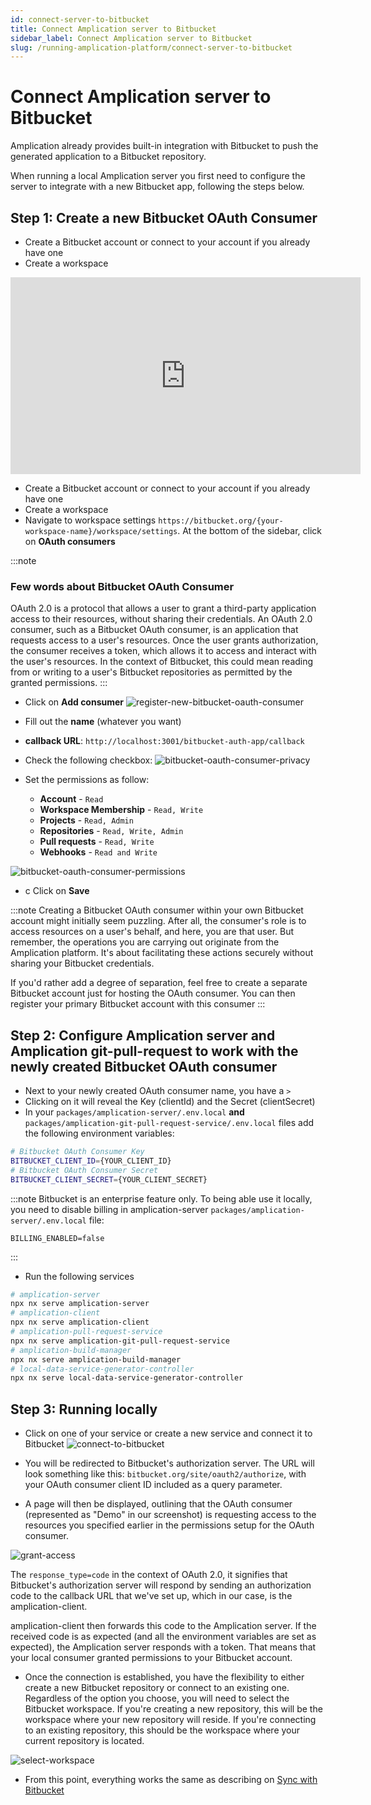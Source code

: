 ```yaml
---
id: connect-server-to-bitbucket
title: Connect Amplication server to Bitbucket
sidebar_label: Connect Amplication server to Bitbucket
slug: /running-amplication-platform/connect-server-to-bitbucket
---
```


# Connect Amplication server to Bitbucket

Amplication already provides built-in integration with Bitbucket to push the generated application to a Bitbucket repository.

When running a local Amplication server you first need to configure the server to integrate with a new Bitbucket app, following the steps below.

## Step 1: Create a new Bitbucket OAuth Consumer

- Create a Bitbucket account or connect to your account if you already have one
- Create a workspace

<iframe width="560" height="315" src="https://www.youtube.com/embed/khnDDDOGHlA" title="YouTube video player" frameborder="0" allow="accelerometer; autoplay; clipboard-write; encrypted-media; gyroscope; picture-in-picture; web-share" allowfullscreen></iframe>

- Create a Bitbucket account or connect to your account if you already have one
- Create a workspace
- Navigate to workspace settings 
`https://bitbucket.org/{your-workspace-name}/workspace/settings`. At the bottom of the sidebar, click on **OAuth consumers**

:::note
### Few words about Bitbucket OAuth Consumer
OAuth 2.0 is a protocol that allows a user to grant a third-party application access to their resources, without sharing their credentials. An OAuth 2.0 consumer, such as a Bitbucket OAuth consumer, is an application that requests access to a user's resources. Once the user grants authorization, the consumer receives a token, which allows it to access and interact with the user's resources. In the context of Bitbucket, this could mean reading from or writing to a user's Bitbucket repositories as permitted by the granted permissions.
:::


- Click on **Add consumer**
![register-new-bitbucket-oauth-consumer](./assets/register-new-bitbucket-oauth-consumer.png)

- Fill out the **name** (whatever you want)
- **callback URL**: `http://localhost:3001/bitbucket-auth-app/callback`
- Check the following checkbox:
![bitbucket-oauth-consumer-privacy](./assets/bitbucket-oauth-consumer-privacy.png)

- Set the permissions as follow:

     - **Account** - `Read`
     - **Workspace Membership** - `Read, Write`
     - **Projects** - `Read, Admin`
     - **Repositories** - `Read, Write, Admin`
     - **Pull requests** - `Read, Write`
     - **Webhooks** - `Read and Write`

![bitbucket-oauth-consumer-permissions](./assets/bitbucket-oauth-consumer-permissions.png)

- c
Click on **Save**

:::note
 Creating a Bitbucket OAuth consumer within your own Bitbucket account might initially seem puzzling. After all, the consumer's role is to access resources on a user's behalf, and here, you are that user. But remember, the operations you are carrying out originate from the Amplication platform. It's about facilitating these actions securely without sharing your Bitbucket credentials.

If you'd rather add a degree of separation, feel free to create a separate Bitbucket account just for hosting the OAuth consumer. You can then register your primary Bitbucket account with this consumer
:::

## Step 2: Configure Amplication server and Amplication git-pull-request to work with the newly created Bitbucket OAuth consumer
- Next to your newly created OAuth consumer name, you have a `>`
- Clicking on it will reveal the Key (clientId) and the Secret (clientSecret)
- In your `packages/amplication-server/.env.local` **and** `packages/amplication-git-pull-request-service/.env.local` files add the following environment variables:

```bash
# Bitbucket OAuth Consumer Key
BITBUCKET_CLIENT_ID={YOUR_CLIENT_ID}
# Bitbucket OAuth Consumer Secret
BITBUCKET_CLIENT_SECRET={YOUR_CLIENT_SECRET}
```

:::note
Bitbucket is an enterprise feature only. To being able use it locally, you need to disable billing in amplication-server `packages/amplication-server/.env.local` file:
```
BILLING_ENABLED=false
```
:::

- Run the following services
```bash
# amplication-server
npx nx serve amplication-server
# amplication-client
npx nx serve amplication-client
# amplication-pull-request-service
npx nx serve amplication-git-pull-request-service
# amplication-build-manager
npx nx serve amplication-build-manager
# local-data-service-generator-controller
npx nx serve local-data-service-generator-controller
```

## Step 3: Running locally
- Click on one of your service or create a new service and connect it to Bitbucket
![connect-to-bitbucket](./assets/connect-to-bitbucket.png)
- You will be redirected to Bitbucket's authorization server. The URL will look something like this: `bitbucket.org/site/oauth2/authorize`, with your OAuth consumer client ID included as a query parameter.

- A page will then be displayed, outlining that the OAuth consumer (represented as "Demo" in our screenshot) is requesting access to the resources you specified earlier in the permissions setup for the OAuth consumer.

![grant-access](./assets/grant-access.png)

The `response_type=code` in the context of OAuth 2.0, it signifies that Bitbucket's authorization server will respond by sending an authorization code to the callback URL that we've set up, which in our case, is the amplication-client.

amplication-client then forwards this code to the Amplication server. If the received code is as expected (and all the environment variables are set as expected), the Amplication server responds with a token. That means that your local consumer granted permissions to your Bitbucket account.

- Once the connection is established, you have the flexibility to either create a new Bitbucket repository or connect to an existing one. Regardless of the option you choose, you will need to select the Bitbucket workspace. If you're creating a new repository, this will be the workspace where your new repository will reside. If you're connecting to an existing repository, this should be the workspace where your current repository is located.


![select-workspace](./assets/select-workspace.png)

- From this point, everything works the same as describing on [Sync with Bitbucket](/docs/getting-started/sync-with-bitbucket.md#create-a-new-pull-request-in-bitbucket)

